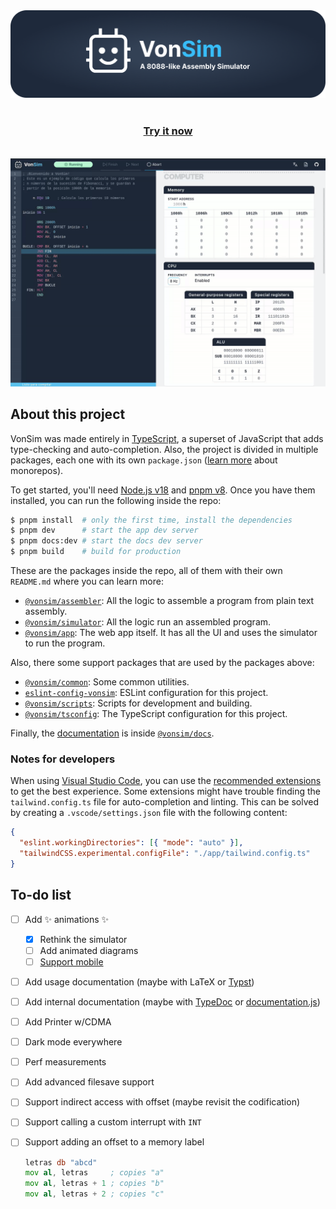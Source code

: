 <a href="https://vonsim.github.io/preview" target="_blank" rel="noopener">
  <img src="./assets/github_banner.png" alt="VonSim - A 8088-like Assembly Simulator" />
</a>

<div align="center">
  <br/>
  <h3><a href="https://vonsim.github.io/preview" target="_blank" rel="noopener"><strong>Try it now</strong></a></h3>
  <br/>
  <img src="./assets/demo.gif" alt="Demo" />
  <br/>
</div>

## About this project

VonSim was made entirely in [TypeScript](https://www.typescriptlang.org/), a superset of JavaScript that adds type-checking and auto-completion. Also, the project is divided in multiple packages, each one with its own `package.json` ([learn more](https://turbo.build/repo/docs/core-concepts/monorepos) about monorepos).

To get started, you'll need [Node.js v18](https://nodejs.org/) and [pnpm v8](https://pnpm.io). Once you have them installed, you can run the following inside the repo:

```bash
$ pnpm install  # only the first time, install the dependencies
$ pnpm dev      # start the app dev server
$ pnpm docs:dev # start the docs dev server
$ pnpm build    # build for production
```

These are the packages inside the repo, all of them with their own `README.md` where you can learn more:

- [`@vonsim/assembler`](./packages/assembler/): All the logic to assemble a program from plain text assembly.
- [`@vonsim/simulator`](./packages/simulator/): All the logic run an assembled program.
- [`@vonsim/app`](./app/): The web app itself. It has all the UI and uses the simulator to run the program.

Also, there some support packages that are used by the packages above:

- [`@vonsim/common`](./packages/common/): Some common utilities.
- [`eslint-config-vonsim`](./packages/eslint-config-vonsim/): ESLint configuration for this project.
- [`@vonsim/scripts`](./packages/scripts/): Scripts for development and building.
- [`@vonsim/tsconfig`](./packages/tsconfig/): The TypeScript configuration for this project.

Finally, the [documentation](https://vonsim.github.io/docs/) is inside [`@vonsim/docs`](./docs/).

### Notes for developers

When using [Visual Studio Code](https://code.visualstudio.com/), you can use the [recommended extensions](./.vscode/extensions.json) to get the best experience. Some extensions might have trouble finding the `tailwind.config.ts` file for auto-completion and linting. This can be solved by creating a `.vscode/settings.json` file with the following content:

```json
{
  "eslint.workingDirectories": [{ "mode": "auto" }],
  "tailwindCSS.experimental.configFile": "./app/tailwind.config.ts"
}
```

## To-do list

- [ ] Add ✨ animations ✨
  - [x] Rethink the simulator
  - [ ] Add animated diagrams
  - [ ] [Support mobile](https://github.com/prc5/react-zoom-pan-pinch)
- [ ] Add usage documentation (maybe with LaTeX or [Typst](https://typst.app/))
- [ ] Add internal documentation (maybe with [TypeDoc](https://typedoc.org/) or [documentation.js](https://documentation.js.org/))
- [ ] Add Printer w/CDMA
- [ ] Dark mode everywhere
- [ ] Perf measurements
- [ ] Add advanced filesave support
- [ ] Support indirect access with offset (maybe revisit the codification)
- [ ] Support calling a custom interrupt with `INT`
- [ ] Support adding an offset to a memory label

  ```asm
  letras db "abcd"
  mov al, letras     ; copies "a"
  mov al, letras + 1 ; copies "b"
  mov al, letras + 2 ; copies "c"
  ```
